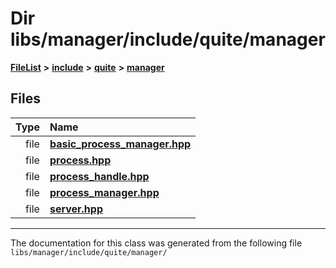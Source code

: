 

# Dir libs/manager/include/quite/manager



[**FileList**](files.md) **>** [**include**](dir_4016f4d3acd3fc8991c53702cd4dc6d5.md) **>** [**quite**](dir_b37ea4b54adf6aca6f6e7e088c5d43d6.md) **>** [**manager**](dir_3f8205de661b2b55b021bbc49d05e58b.md)












## Files

| Type | Name |
| ---: | :--- |
| file | [**basic\_process\_manager.hpp**](basic__process__manager_8hpp.md) <br> |
| file | [**process.hpp**](process_8hpp.md) <br> |
| file | [**process\_handle.hpp**](process__handle_8hpp.md) <br> |
| file | [**process\_manager.hpp**](process__manager_8hpp.md) <br> |
| file | [**server.hpp**](manager_2include_2quite_2manager_2server_8hpp.md) <br> |



























































------------------------------
The documentation for this class was generated from the following file `libs/manager/include/quite/manager/`


